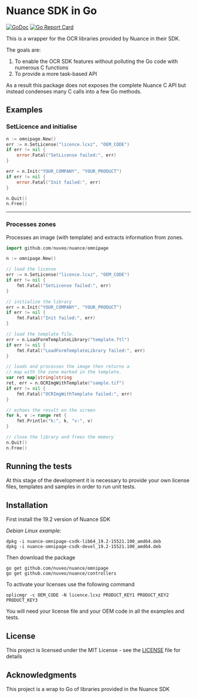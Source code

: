 # Nuance SDK in Go
[![GoDoc](https://godoc.org/github.com/nuveo/nuance?status.png)](https://godoc.org/github.com/nuveo/nuance) [![Go Report Card](https://goreportcard.com/badge/github.com/nuveo/nuance)](https://goreportcard.com/report/github.com/nuveo/nuance)

This is a wrapper for the OCR libraries provided by Nuance in their SDK.

The goals are:

1. To enable the OCR SDK features without polluting the Go code with numerous C functions
2. To provide a more task-based API

As a result this package does not exposes the complete Nuance C API but instead condenses many C calls into a few Go methods.

## Examples

### SetLicence and initialise

```go
n := omnipage.New()
err := n.SetLicense("licence.lcxz", "OEM_CODE")
if err != nil {
    error.Fatal("SetLicense failed:", err)
}

err = n.Init("YOUR_COMPANY", "YOUR_PRODUCT")
if err != nil {
    error.Fatal("Init failed:", err)
}

n.Quit()
n.Free()
```
---
### Processes zones

Processes an image (with template) and extracts information from zones.

```go
import github.com/nuveo/nuance/omnipage

n := omnipage.New()

// load the license
err := n.SetLicense("licence.lcxz", "OEM_CODE")
if err != nil {
    fmt.Fatal("SetLicense failed:", err)
}

// initialize the library
err = n.Init("YOUR_COMPANY", "YOUR_PRODUCT")
if err != nil {
    fmt.Fatal("Init failed:", err)
}

// load the template file.
err = n.LoadFormTemplateLibrary("template.ftl")
if err != nil {
    fmt.Fatal("LoadFormTemplateLibrary failed:", err)
}

// loads and processes the image then returns a
// map with the zone marked in the templete.
var ret map[string]string
ret, err = n.OCRImgWithTemplate("sample.tif")
if err != nil {
    fmt.Fatal("OCRImgWithTemplate failed:", err)
}

// echoes the result on the screen
for k, v := range ret {
    fmt.Println("k:", k, "v:", v)
}

// close the library and frees the memory
n.Quit()
n.Free()
```

## Running the tests

At this stage of the development it is necessary to provide your own license files, templates and samples in order to run unit tests.

## Installation

First install the 19.2 version of Nuance SDK

*Debian Linux example:*
```
dpkg -i nuance-omnipage-csdk-lib64_19.2-15521.100_amd64.deb
dpkg -i nuance-omnipage-csdk-devel_19.2-15521.100_amd64.deb
```

Then download the package

```
go get github.com/nuveo/nuance/omnipage
go get github.com/nuveo/nuance/controllers
```

To activate your licenses use the following command

```
oplicmgr -c OEM_CODE -N licence.lcxz PRODUCT_KEY1 PRODUCT_KEY2 PRODUCT_KEY3
```

You will need your license file and your OEM code in all the examples and tests.


## License

This project is licensed under the MIT License - see the [LICENSE](LICENSE) file for details

## Acknowledgments

This project is a wrap to Go of libraries provided in the Nuance SDK
